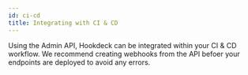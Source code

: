 ```yaml
---
id: ci-cd
title: Integrating with CI & CD
---
```


Using the Admin API, Hookdeck can be integrated within your CI & CD workflow. We recommend creating webhooks from the API befoer your endpoints are deployed to avoid any errors.
